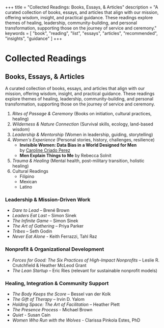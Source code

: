 +++
title = "Collected Readings: Books, Essays, & Articles"
description = "A curated collection of books, essays, and articles that align with our mission, offering wisdom, insight, and practical guidance. These readings explore themes of healing, leadership, community-building, and personal transformation, supporting those on the journey of service and ceremony."
keywords = [
  "book",
  "reading",
  "list",
  "essays",
  "articles",
  "recommended",
  "insights",
  "guidance"
]
+++

# Collected Readings

## Books, Essays, & Articles

A curated collection of books, essays, and articles that align with our mission, offering wisdom, insight, and practical guidance. These readings explore themes of healing, leadership, community-building, and personal transformation, supporting those on the journey of service and ceremony.

1. *Rites of Passage & Ceremony* (Books on initiation, cultural practices, healing)
2. *Wilderness & Nature Connection* (Survival skills, ecology, land-based wisdom)
3. *Leadership & Mentorship* (Women in leadership, guiding, storytelling)
4. *Women's Experience* (Personal stories, history, challenges, resilience)
    - **Invisible Women: Data Bias in a World Designed for Men**  
      by [Caroline Criado Perez](https://www.amazon.com/Caroline-Criado-Perez/e/B07PBYWXR6/ref=dp_byline_cont_book_1)
    - **Men Explain Things to Me** by Rebecca Solnit
5. *Trauma & Healing* (Mental health, post-military transition, holistic healing)
6. Cultural Readings
    - Filipino
    - Mexican
    - Latino

### Leadership & Mission-Driven Work

* *Dare to Lead* – Brené Brown
* *Leaders Eat Last* – Simon Sinek
* *The Infinite Game* – Simon Sinek
* *The Art of Gathering* – Priya Parker
* *Tribes* – Seth Godin
* *Never Eat Alone* - Keith Ferrazzi, Tahl Raz

### Nonprofit & Organizational Development

* *Forces for Good: The Six Practices of High-Impact Nonprofits* – Leslie R. Crutchfield & Heather McLeod Grant
* *The Lean Startup* – Eric Ries (relevant for sustainable nonprofit models)

### Healing, Integration & Community Support

* *The Body Keeps the Score* – Bessel van der Kolk
* *The Gift of Therapy* – Irvin D. Yalom
* *Holding Space: The Art of Facilitation* – Heather Plett
* *The Presence Process* - Michael Brown
* *Quiet* - Susan Cain
* *Women Who Run with the Wolves* - Clarissa Pinkola Estes, PhD